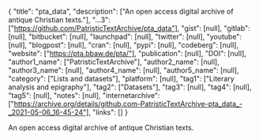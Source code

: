 {
  "title": "pta_data",
  "description": ["An open access digital archive of antique Christian texts."],
  "...3": ["https://github.com/PatristicTextArchive/pta_data"],
  "gist": [null],
  "gitlab": [null],
  "bitbucket": [null],
  "launchpad": [null],
  "twitter": [null],
  "youtube": [null],
  "blogpost": [null],
  "cran": [null],
  "pypi": [null],
  "codeberg": [null],
  "website": ["https://pta.bbaw.de/pta/"],
  "publication": [null],
  "DOI": [null],
  "author1_name": ["PatristicTextArchive"],
  "author2_name": [null],
  "author3_name": [null],
  "author4_name": [null],
  "author5_name": [null],
  "category": ["Lists and datasets"],
  "platform": [null],
  "tag1": ["Literary analysis and epigraphy"],
  "tag2": ["Datasets"],
  "tag3": [null],
  "tag4": [null],
  "tag5": [null],
  "notes": [null],
  "internetarchive": ["https://archive.org/details/github.com-PatristicTextArchive-pta_data_-_2021-05-06_16-45-24"],
  "links": []
}

<!-- Generated by csv2md.R – do not edit by hand -->

An open access digital archive of antique Christian texts.